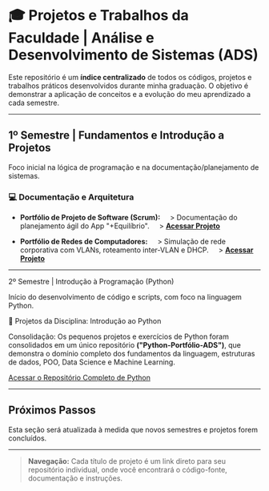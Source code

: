 # 🎓 Projetos e Trabalhos da Faculdade | Análise e Desenvolvimento de Sistemas (ADS)

Este repositório é um **índice centralizado** de todos os códigos, projetos e trabalhos práticos desenvolvidos durante minha graduação. O objetivo é demonstrar a aplicação de conceitos e a evolução do meu aprendizado a cada semestre.

---

## 1º Semestre | Fundamentos e Introdução a Projetos

Foco inicial na lógica de programação e na documentação/planejamento de sistemas.

### 💻 Documentação e Arquitetura
* **Portfólio de Projeto de Software (Scrum):**
    > Documentação do planejamento ágil do App "+Equilíbrio".
    > [**Acessar Projeto**](https://github.com/Josiane-Alves-ADS/app-mais-equilibrio-scrum)

* **Portfólio de Redes de Computadores:**
    > Simulação de rede corporativa com VLANs, roteamento inter-VLAN e DHCP.
    > [**Acessar Projeto**](https://github.com/Josiane-Alves-ADS/portfolio-redes-ads)

---

2º Semestre | Introdução à Programação (Python)

Início do desenvolvimento de código e scripts, com foco na linguagem Python.

🧠 Projetos da Disciplina: Introdução ao Python

Consolidação: Os pequenos projetos e exercícios de Python foram consolidados em um único repositório **("Python-Portfólio-ADS")**, que demonstra o domínio completo dos fundamentos da linguagem, estruturas de dados, POO, Data Science e Machine Learning.

[Acessar o Repositório Completo de Python](https://github.com/Josiane-Alves-ADS/Python-Fundamentos-ADS)

---

## Próximos Passos

Esta seção será atualizada à medida que novos semestres e projetos forem concluídos.

---

> **Navegação:** Cada título de projeto é um link direto para seu repositório individual, onde você encontrará o código-fonte, documentação e instruções.
